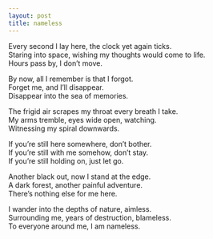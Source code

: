 ```yaml
---
layout: post
title: nameless
---
```

Every second I lay here, the clock yet again ticks. <br>
Staring into space, wishing my thoughts would come to life. <br>
Hours pass by, I don’t move.

By now, all I remember is that I forgot. <br>
Forget me, and I’ll disappear. <br>
Disappear into the sea of memories.

The frigid air scrapes my throat every breath I take. <br>
My arms tremble, eyes wide open, watching. <br>
Witnessing my spiral downwards.

If you’re still here somewhere, don’t bother. <br>
If you’re still with me somehow, don’t stay. <br>
If you’re still holding on, just let go.

Another black out, now I stand at the edge. <br>
A dark forest, another painful adventure. <br>
There’s nothing else for me here.

I wander into the depths of nature, aimless. <br>
Surrounding me, years of destruction, blameless. <br>
To everyone around me, I am nameless.

